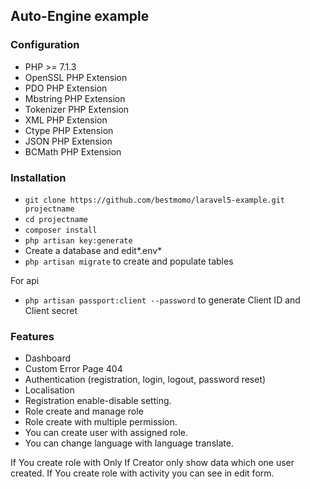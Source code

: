 ## Auto-Engine example ##

### Configuration ###

* PHP >= 7.1.3
* OpenSSL PHP Extension
* PDO PHP Extension
* Mbstring PHP Extension
* Tokenizer PHP Extension
* XML PHP Extension
* Ctype PHP Extension
* JSON PHP Extension
* BCMath PHP Extension


### Installation ###

* `git clone https://github.com/bestmomo/laravel5-example.git projectname`
* `cd projectname`
* `composer install`
* `php artisan key:generate`
* Create a database and edit*.env*
* `php artisan migrate` to create and populate tables

For api
* `php artisan passport:client --password` to generate  Client ID and Client secret


### Features ###

* Dashboard
* Custom Error Page 404
* Authentication (registration, login, logout, password reset)
* Localisation
* Registration enable-disable setting.
* Role create and manage role
* Role create with multiple permission.
* You can create user with assigned role.
* You can change language with language translate.

If You create role with Only If Creator only show data which one user created.
If You create role with activity you can see in edit form.

